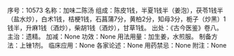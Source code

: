 序号：10573
名称：加味二陈汤
组成：陈皮1钱，半夏1钱半（姜泡），茯苓1钱半（盐水炒），白术1钱，桔梗1钱，石菖蒲7分，黄柏2分，知母3分，栀子（炒黑）1钱半，升麻1钱（酒炒），柴胡1钱（酒炒），甘草1钱。
出处：《古今医鉴》卷八。
主治：遗精。
加减：None
功效：None
用法用量：加生姜，水煎服。
制备方法：上锉1剂。
临床应用：None
各家论述：None
用药禁忌：None
附注：None
